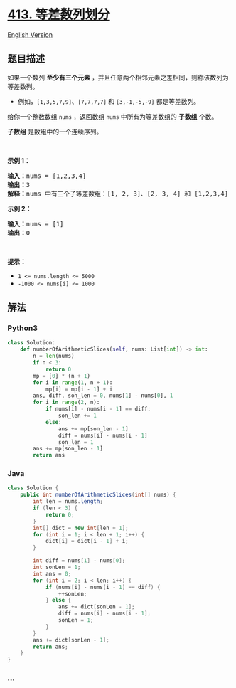 # [413. 等差数列划分](https://leetcode-cn.com/problems/arithmetic-slices)

[English Version](/solution/0400-0499/0413.Arithmetic%20Slices/README_EN.md)

## 题目描述

<!-- 这里写题目描述 -->

<p>如果一个数列 <strong>至少有三个元素</strong> ，并且任意两个相邻元素之差相同，则称该数列为等差数列。</p>

<ul>
	<li>例如，<code>[1,3,5,7,9]</code>、<code>[7,7,7,7]</code> 和 <code>[3,-1,-5,-9]</code> 都是等差数列。</li>
</ul>

<div class="original__bRMd">
<div>
<p>给你一个整数数组 <code>nums</code> ，返回数组 <code>nums</code> 中所有为等差数组的 <strong>子数组</strong> 个数。</p>

<p><strong>子数组</strong> 是数组中的一个连续序列。</p>

<p> </p>

<p><strong>示例 1：</strong></p>

<pre>
<strong>输入：</strong>nums = [1,2,3,4]
<strong>输出：</strong>3
<strong>解释：</strong>nums 中有三个子等差数组：[1, 2, 3]、[2, 3, 4] 和 [1,2,3,4] 自身。
</pre>

<p><strong>示例 2：</strong></p>

<pre>
<strong>输入：</strong>nums = [1]
<strong>输出：</strong>0
</pre>

<p> </p>

<p><strong>提示：</strong></p>

<ul>
	<li><code>1 <= nums.length <= 5000</code></li>
	<li><code>-1000 <= nums[i] <= 1000</code></li>
</ul>
</div>
</div>


## 解法

<!-- 这里可写通用的实现逻辑 -->

<!-- tabs:start -->

### **Python3**

<!-- 这里可写当前语言的特殊实现逻辑 -->

```python
class Solution:
    def numberOfArithmeticSlices(self, nums: List[int]) -> int:
        n = len(nums)
        if n < 3:
            return 0
        mp = [0] * (n + 1)
        for i in range(1, n + 1):
            mp[i] = mp[i - 1] + i
        ans, diff, son_len = 0, nums[1] - nums[0], 1
        for i in range(2, n):
            if nums[i] - nums[i - 1] == diff:
                son_len += 1
            else:
                ans += mp[son_len - 1]
                diff = nums[i] - nums[i - 1]
                son_len = 1
        ans += mp[son_len - 1]
        return ans
```

### **Java**

<!-- 这里可写当前语言的特殊实现逻辑 -->

```java
class Solution {
    public int numberOfArithmeticSlices(int[] nums) {
        int len = nums.length;
        if (len < 3) {
            return 0;
        }
        int[] dict = new int[len + 1];
        for (int i = 1; i < len + 1; i++) {
            dict[i] = dict[i - 1] + i;
        }

        int diff = nums[1] - nums[0];
        int sonLen = 1;
        int ans = 0;
        for (int i = 2; i < len; i++) {
            if (nums[i] - nums[i - 1] == diff) {
                ++sonLen;
            } else {
                ans += dict[sonLen - 1];
                diff = nums[i] - nums[i - 1];
                sonLen = 1;
            }
        }
        ans += dict[sonLen - 1];
        return ans;
    }
}
```

### **...**

```

```

<!-- tabs:end -->
